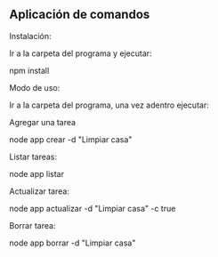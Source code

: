 ## Aplicación de comandos

Instalación:

Ir a la carpeta del programa y ejecutar:

npm install


Modo de uso:

Ir a la carpeta del programa, una vez adentro ejecutar:

Agregar una tarea

node app crear -d "Limpiar casa"

Listar tareas:

node app listar

Actualizar tarea:

node app actualizar -d "Limpiar casa" -c true

Borrar tarea:

node app borrar -d "Limpiar casa"